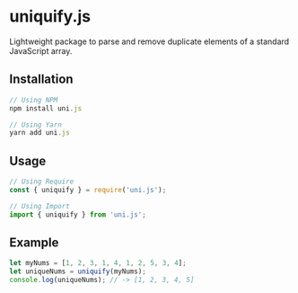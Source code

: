 # uniquify.js

Lightweight package to parse and remove duplicate elements of a standard JavaScript array.

## Installation

```js
// Using NPM
npm install uni.js

// Using Yarn
yarn add uni.js
```

## Usage

```js
// Using Require
const { uniquify } = require('uni.js');

// Using Import
import { uniquify } from 'uni.js';
```

## Example
```js
let myNums = [1, 2, 3, 1, 4, 1, 2, 5, 3, 4];
let uniqueNums = uniquify(myNums);
console.log(uniqueNums); // -> [1, 2, 3, 4, 5]
```
